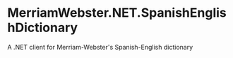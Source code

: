 # MerriamWebster.NET.SpanishEnglishDictionary
A .NET client for Merriam-Webster's Spanish-English dictionary
